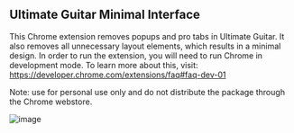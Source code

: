 ## Ultimate Guitar Minimal Interface

This Chrome extension removes popups and pro tabs in Ultimate Guitar. It also removes all unnecessary layout elements, which results in a minimal design. In order to run the extension, you will need to run Chrome in development mode. To learn more about this, visit: https://developer.chrome.com/extensions/faq#faq-dev-01

Note: use for personal use only and do not distribute the package through the Chrome webstore.

![image](https://user-images.githubusercontent.com/3017676/38664731-b74435ee-3e3a-11e8-8647-0eb14fd7e957.png)
